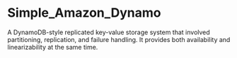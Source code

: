 # Simple_Amazon_Dynamo
 A DynamoDB-style replicated key-value storage system that involved partitioning, replication, and failure handling. It provides both availability and linearizability at the same time.
